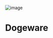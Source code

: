 ![image](https://user-images.githubusercontent.com/70236944/140609335-e86133fe-c3a0-4c26-b49b-77d43c9622b5.png)

# Dogeware
